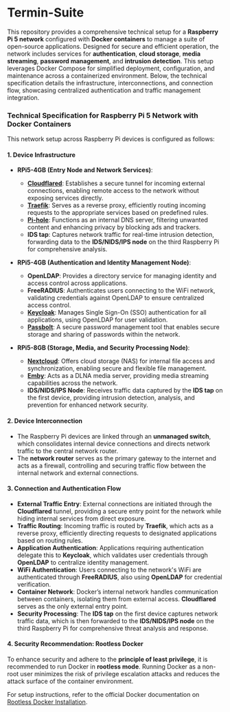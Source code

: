 # Termin-Suite

This repository provides a comprehensive technical setup for a **Raspberry Pi 5 network** configured with **Docker containers** to manage a suite of open-source applications. Designed for secure and efficient operation, the network includes services for **authentication**, **cloud storage**, **media streaming**, **password management**, and **intrusion detection**. This setup leverages Docker Compose for simplified deployment, configuration, and maintenance across a containerized environment. Below, the technical specification details the infrastructure, interconnections, and connection flow, showcasing centralized authentication and traffic management integration.

### Technical Specification for Raspberry Pi 5 Network with Docker Containers

This network setup across Raspberry Pi devices is configured as follows:

#### 1. **Device Infrastructure**

   - **RPi5-4GB (Entry Node and Network Services)**:
     - **[Cloudflared](https://developers.cloudflare.com/cloudflare-one/connections/connect-networks)**: Establishes a secure tunnel for incoming external connections, enabling remote access to the network without exposing services directly.
     - **[Traefik](https://doc.traefik.io/traefik)**: Serves as a reverse proxy, efficiently routing incoming requests to the appropriate services based on predefined rules.
     - **[Pi-hole](https://docs.pi-hole.net)**: Functions as an internal DNS server, filtering unwanted content and enhancing privacy by blocking ads and trackers.
     - **IDS tap**: Captures network traffic for real-time intrusion detection, forwarding data to the **IDS/NIDS/IPS node** on the third Raspberry Pi for comprehensive analysis.

   - **RPi5-4GB (Authentication and Identity Management Node)**:
     - **OpenLDAP**: Provides a directory service for managing identity and access control across applications.
     - **FreeRADIUS**: Authenticates users connecting to the WiFi network, validating credentials against OpenLDAP to ensure centralized access control.
     - **[Keycloak](https://www.keycloak.org/guides)**: Manages Single Sign-On (SSO) authentication for all applications, using OpenLDAP for user validation.
     - **[Passbolt](https://www.passbolt.com/docs/hosting)**: A secure password management tool that enables secure storage and sharing of passwords within the network.

   - **RPi5-8GB (Storage, Media, and Security Processing Node)**:
     - **[Nextcloud](https://docs.nextcloud.com/server/latest/admin_manual)**: Offers cloud storage (NAS) for internal file access and synchronization, enabling secure and flexible file management.
     - **[Emby](https://emby.media/support/articles/Home.html)**: Acts as a DLNA media server, providing media streaming capabilities across the network.
     - **IDS/NIDS/IPS Node**: Receives traffic data captured by the **IDS tap** on the first device, providing intrusion detection, analysis, and prevention for enhanced network security.

#### 2. **Device Interconnection**

   - The Raspberry Pi devices are linked through an **unmanaged switch**, which consolidates internal device connections and directs network traffic to the central network router.
   - The **network router** serves as the primary gateway to the internet and acts as a firewall, controlling and securing traffic flow between the internal network and external connections.

#### 3. **Connection and Authentication Flow**

   - **External Traffic Entry**: External connections are initiated through the **Cloudflared** tunnel, providing a secure entry point for the network while hiding internal services from direct exposure.
   - **Traffic Routing**: Incoming traffic is routed by **Traefik**, which acts as a reverse proxy, efficiently directing requests to designated applications based on routing rules.
   - **Application Authentication**: Applications requiring authentication delegate this to **Keycloak**, which validates user credentials through **OpenLDAP** to centralize identity management.
   - **WiFi Authentication**: Users connecting to the network's WiFi are authenticated through **FreeRADIUS**, also using **OpenLDAP** for credential verification.
   - **Container Network**: Docker’s internal network handles communication between containers, isolating them from external access. **Cloudflared** serves as the only external entry point.
   - **Security Processing**: The **IDS tap** on the first device captures network traffic data, which is then forwarded to the **IDS/NIDS/IPS node** on the third Raspberry Pi for comprehensive threat analysis and response.

#### 4. **Security Recommendation: Rootless Docker**

To enhance security and adhere to the **principle of least privilege**, it is recommended to run Docker in **rootless mode**. Running Docker as a non-root user minimizes the risk of privilege escalation attacks and reduces the attack surface of the container environment.

For setup instructions, refer to the official Docker documentation on [Rootless Docker Installation](https://docs.docker.com/engine/security/rootless).
